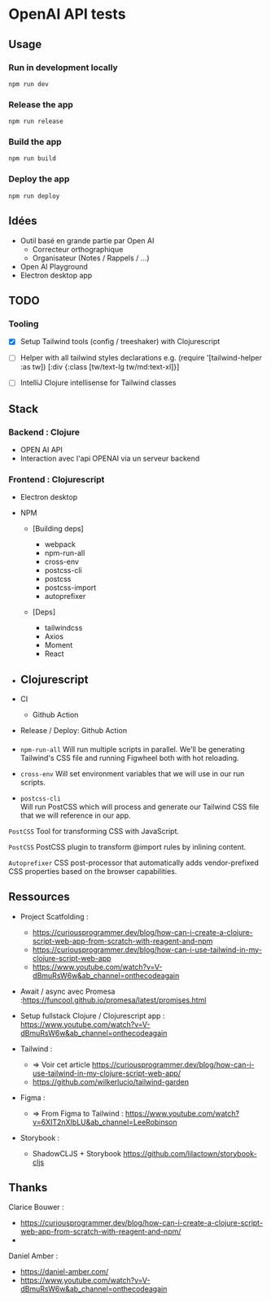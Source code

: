 # OpenAI API tests


## Usage

### Run in development locally
````dev
npm run dev
````

### Release the app
````shell
npm run release
````

### Build the app
````shell
npm run build
````

### Deploy the app
````shell
npm run deploy
````


## Idées
- Outil basé en grande partie par Open AI
  - Correcteur orthographique
  - Organisateur (Notes / Rappels / ...)
- Open AI Playground
- Electron desktop app


## TODO
### Tooling
- [x] Setup Tailwind tools (config / treeshaker) with Clojurescript
- [ ] Helper with all tailwind styles declarations
  e.g. (require '[tailwind-helper :as tw]) [:div {:class [tw/text-lg tw/md:text-xl]}]
- [ ] IntelliJ Clojure intellisense for Tailwind classes


## Stack
### Backend : Clojure
  - OPEN AI API
  - Interaction avec l'api OPENAI via un serveur backend

### Frontend : Clojurescript
  - Electron desktop
  - NPM
    - [Building deps]
      - webpack
      - npm-run-all
      - cross-env
      - postcss-cli
      - postcss
      - postcss-import
      - autoprefixer
    
    - [Deps] 
      - tailwindcss
      - Axios
      - Moment
      - React
  - Clojurescript
    -
- CI 
  - Github Action

- Release / Deploy: Github Action



####
- `npm-run-all` 
Will run multiple scripts in parallel. We'll be generating Tailwind's CSS file and running Figwheel both with hot reloading.

- `cross-env` 
Will set environment variables that we will use in our run scripts.

- `postcss-cli`  
Will run PostCSS which will process and generate our Tailwind CSS file that we will reference in our app.

`PostCSS` 
Tool for transforming CSS with JavaScript.

`PostCSS` 
PostCSS plugin to transform @import rules by inlining content.

`Autoprefixer` 
CSS post-processor that automatically adds vendor-prefixed CSS properties based on the browser capabilities.


## Ressources
- Project Scatfolding :
  - https://curiousprogrammer.dev/blog/how-can-i-create-a-clojure-script-web-app-from-scratch-with-reagent-and-npm
  - https://curiousprogrammer.dev/blog/how-can-i-use-tailwind-in-my-clojure-script-web-app
  - https://www.youtube.com/watch?v=V-dBmuRsW6w&ab_channel=onthecodeagain
  
- Await / async avec Promesa :https://funcool.github.io/promesa/latest/promises.html
- Setup fullstack Clojure / Clojurescript app : https://www.youtube.com/watch?v=V-dBmuRsW6w&ab_channel=onthecodeagain

- Tailwind :
  - => Voir cet article https://curiousprogrammer.dev/blog/how-can-i-use-tailwind-in-my-clojure-script-web-app/
  - https://github.com/wilkerlucio/tailwind-garden

- Figma :
  - => From Figma to Tailwind : https://www.youtube.com/watch?v=6XIT2nXIbLU&ab_channel=LeeRobinson

- Storybook : 
  - ShadowCLJS + Storybook https://github.com/lilactown/storybook-cljs


## Thanks 
Clarice Bouwer :
 - https://curiousprogrammer.dev/blog/how-can-i-create-a-clojure-script-web-app-from-scratch-with-reagent-and-npm/
 - 
Daniel Amber : 
 - https://daniel-amber.com/
 - https://www.youtube.com/watch?v=V-dBmuRsW6w&ab_channel=onthecodeagain